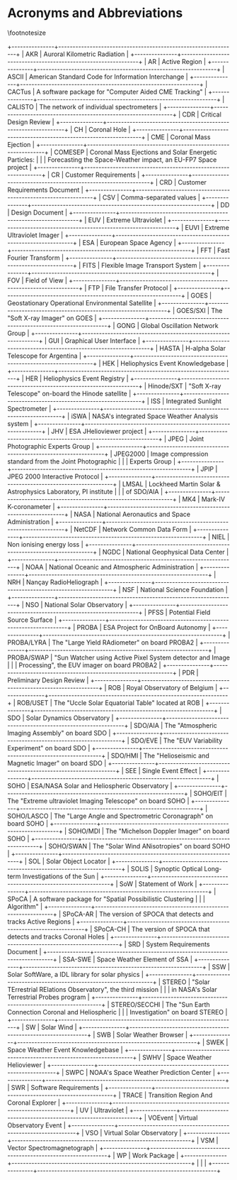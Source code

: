 
# Acronyms and Abbreviations
\footnotesize

+---------------+---------------------------------------------------------------+
| AKR           | Auroral Kilometric Radiation                                  |
+---------------+---------------------------------------------------------------+
| AR            | Active Region                                                 |
+---------------+---------------------------------------------------------------+
| ASCII         | American Standard Code for Information Interchange            |
+---------------+---------------------------------------------------------------+
| CACTus        | A software package for "Computer Aided CME Tracking"          |
+---------------+---------------------------------------------------------------+
| CALISTO       | The network of individual spectrometers                       |
+---------------+---------------------------------------------------------------+
| CDR           | Critical Design Review                                        |
+---------------+---------------------------------------------------------------+
| CH            | Coronal Hole                                                  |
+---------------+---------------------------------------------------------------+
| CME           | Coronal Mass Ejection                                         |
+---------------+---------------------------------------------------------------+
| COMESEP       | Coronal Mass Ejections and Solar Energetic Particles:         |
|               | Forecasting the Space-Weather impact, an EU-FP7 Space project |
+---------------+---------------------------------------------------------------+
| CR            | Customer Requirements                                         |
+---------------+---------------------------------------------------------------+
| CRD           | Customer Requirements Document                                |
+---------------+---------------------------------------------------------------+
| CSV           | Comma-separated values                                        |
+---------------+---------------------------------------------------------------+
| DD            | Design Document                                               |
+---------------+---------------------------------------------------------------+
| EUV           | Extreme Ultraviolet                                           |
+---------------+---------------------------------------------------------------+
| EUVI          | Extreme Ultraviolet Imager                                    |
+---------------+---------------------------------------------------------------+
| ESA           | European Space Agency                                         |
+---------------+---------------------------------------------------------------+
| FFT           | Fast Fourier Transform                                        |
+---------------+---------------------------------------------------------------+
| FITS          | Flexible Image Transport System                               |
+---------------+---------------------------------------------------------------+
| FOV           | Field of View                                                 |
+---------------+---------------------------------------------------------------+
| FTP           | File Transfer Protocol                                        |
+---------------+---------------------------------------------------------------+
| GOES          | Geostationary Operational Environmental Satellite             |
+---------------+---------------------------------------------------------------+
| GOES/SXI      | The "Soft X-ray Imager" on GOES                               |
+---------------+---------------------------------------------------------------+
| GONG          | Global Oscillation Network Group                              |
+---------------+---------------------------------------------------------------+
| GUI           | Graphical User Interface                                      |
+---------------+---------------------------------------------------------------+
| HASTA         | H-alpha Solar Telescope for Argentina                         |
+---------------+---------------------------------------------------------------+
| HEK           | Heliophysics Event Knowledgebase                              |
+---------------+---------------------------------------------------------------+
| HER           | Heliophysics Event Registry                                   |
+---------------+---------------------------------------------------------------+
| Hinode/SXT    | "Soft X-ray Telescope" on-board the Hinode satellite          |
+---------------+---------------------------------------------------------------+
| ISS           | Integrated Sunlight Spectrometer                              |
+---------------+---------------------------------------------------------------+
| iSWA          | NASA\'s integrated Space Weather Analysis system              |
+---------------+---------------------------------------------------------------+
| JHV           | ESA JHelioviewer project                                      |
+---------------+---------------------------------------------------------------+
| JPEG          | Joint Photographic Experts Group                              |
+---------------+---------------------------------------------------------------+
| JPEG2000      | Image compression standard from the Joint Photographic        |
|               | Experts Group                                                 |
+---------------+---------------------------------------------------------------+
| JPIP          | JPEG 2000 Interactive Protocol                                |
+---------------+---------------------------------------------------------------+
| LMSAL         | Lockheed Martin Solar & Astrophysics Laboratory, PI institute |
|               | of SDO/AIA                                                    |
+---------------+---------------------------------------------------------------+
| MK4           | Mark-IV K-coronameter                                         |
+---------------+---------------------------------------------------------------+
| NASA          | National Aeronautics and Space Administration                 |
+---------------+---------------------------------------------------------------+
| NetCDF        | Network Common Data Form                                      |
+---------------+---------------------------------------------------------------+
| NIEL          | Non ionising energy loss                                      |
+---------------+---------------------------------------------------------------+
| NGDC          | National Geophysical Data Center                              |
+---------------+---------------------------------------------------------------+
| NOAA          | National Oceanic and Atmospheric Administration               |
+---------------+---------------------------------------------------------------+
| NRH           | Nançay RadioHeliograph                                        |
+---------------+---------------------------------------------------------------+
| NSF           | National Science Foundation                                   |
+---------------+---------------------------------------------------------------+
| NSO           | National Solar Observatory                                    |
+---------------+---------------------------------------------------------------+
| PFSS          | Potential Field Source Surface                                |
+---------------+---------------------------------------------------------------+
| PROBA         | ESA Project for OnBoard Autonomy                              |
+---------------+---------------------------------------------------------------+
| PROBA/LYRA    | The "Large Yield RAdiometer" on board PROBA2                  |
+---------------+---------------------------------------------------------------+
| PROBA/SWAP    | "Sun Watcher using Active Pixel System detector and Image     |
|               | Processing", the EUV imager on board PROBA2                   |
+---------------+---------------------------------------------------------------+
| PDR           | Preliminary Design Review                                     |
+---------------+---------------------------------------------------------------+
| ROB           | Royal Observatory of Belgium                                  |
+---------------+---------------------------------------------------------------+
| ROB/USET      | The "Uccle Solar Equatorial Table" located at ROB             |
+---------------+---------------------------------------------------------------+
| SDO           | Solar Dynamics Observatory                                    |
+---------------+---------------------------------------------------------------+
| SDO/AIA       | The "Atmospheric Imaging Assembly" on board SDO               |
+---------------+---------------------------------------------------------------+
| SDO/EVE       | The "EUV Variability Experiment" on board SDO                 |
+---------------+---------------------------------------------------------------+
| SDO/HMI       | The "Helioseismic and Magnetic Imager" on board SDO           |
+---------------+---------------------------------------------------------------+
| SEE           | Single Event Effect                                           |
+---------------+---------------------------------------------------------------+
| SOHO          | ESA/NASA Solar and Heliospheric Observatory                   |
+---------------+---------------------------------------------------------------+
| SOHO/EIT      | The "Extreme ultraviolet Imaging Telescope" on board SOHO     |
+---------------+---------------------------------------------------------------+
| SOHO/LASCO    | The "Large Angle and Spectrometric Coronagraph" on board SOHO |
+---------------+---------------------------------------------------------------+
| SOHO/MDI      | The "Michelson Doppler Imager" on board SOHO                  |
+---------------+---------------------------------------------------------------+
| SOHO/SWAN     | The "Solar Wind ANisotropies" on board SOHO                   |
+---------------+---------------------------------------------------------------+
| SOL           | Solar Object Locator                                          |
+---------------+---------------------------------------------------------------+
| SOLIS         | Synoptic Optical Long-term Investigations of the Sun          |
+---------------+---------------------------------------------------------------+
| SoW           | Statement of Work                                             |
+---------------+---------------------------------------------------------------+
| SPoCA         | A software package for "Spatial Possibilistic Clustering      |
|               | Algorithm"                                                    |
+---------------+---------------------------------------------------------------+
| SPoCA-AR      | The version of SPOCA that detects and tracks Active Regions   |
+---------------+---------------------------------------------------------------+
| SPoCA-CH      | The version of SPOCA that detects and tracks Coronal Holes    |
+---------------+---------------------------------------------------------------+
| SRD           | System Requirements Document                                  |
+---------------+---------------------------------------------------------------+
| SSA-SWE       | Space Weather Element of SSA                                  |
+---------------+---------------------------------------------------------------+
| SSW           | Solar SoftWare, a IDL library for solar physics               |
+---------------+---------------------------------------------------------------+
| STEREO        | "Solar TErrestrial RElations Observatory", the third mission  |
|               | in NASA\'s Solar Terrestrial Probes program                   |
+---------------+---------------------------------------------------------------+
| STEREO/SECCHI | The "Sun Earth Connection Coronal and Heliospheric            |
|               | Investigation" on board STEREO                                |
+---------------+---------------------------------------------------------------+
| SW            | Solar Wind                                                    |
+---------------+---------------------------------------------------------------+
| SWB           | Solar Weather Browser                                         |
+---------------+---------------------------------------------------------------+
| SWEK          | Space Weather Event Knowledgebase                             |
+---------------+---------------------------------------------------------------+
| SWHV          | Space Weather Helioviewer                                     |
+---------------+---------------------------------------------------------------+
| SWPC          | NOAA\'s Space Weather Prediction Center                       |
+---------------+---------------------------------------------------------------+
| SWR           | Software Requirements                                         |
+---------------+---------------------------------------------------------------+
| TRACE         | Transition Region And Coronal Explorer                        |
+---------------+---------------------------------------------------------------+
| UV            | Ultraviolet                                                   |
+---------------+---------------------------------------------------------------+
| VOEvent       | Virtual Observatory Event                                     |
+---------------+---------------------------------------------------------------+
| VSO           | Virtual Solar Observatory                                     |
+---------------+---------------------------------------------------------------+
| VSM           | Vector Spectromagnetograph                                    |
+---------------+---------------------------------------------------------------+
| WP            | Work Package                                                  |
+---------------+---------------------------------------------------------------+
|               |                                                               |
+---------------+---------------------------------------------------------------+

